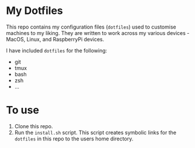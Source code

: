 # My Dotfiles


This repo contains my configuration files (`dotfiles`) used to customise machines to my liking. They are written to work across my various devices - MacOS, Linux, and RaspberryPi devices.


I have included `dotfiles` for the following:
  - git
  - tmux
  - bash
  - zsh
  - ...

# To use
  1. Clone this repo.
  2. Run the `install.sh` script. This script creates symbolic links for the `dotfiles` in this repo to the users home directory.
